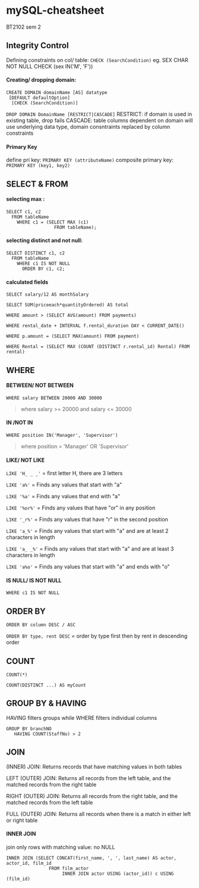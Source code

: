 # mySQL-cheatsheet
BT2102 sem 2

## Integrity Control
Defining constraints on col/ table: 
`CHECK (SearchCondition)` eg. SEX CHAR NOT NULL CHECK (sex IN('M', 'F'))

#### Creating/ dropping domain:
```
CREATE DOMAIN domainName [AS] datatype
 [DEFAULT defaultOption]
  [CHECK (SearchCondition)]
```
`DROP DOMAIN DomainName [RESTRICT|CASCADE]`
RESTRICT: if domain is used in existing table, drop fails
CASCADE: table columns dependent on domain will use underlying data type, domain consntraints replaced by column constraints

#### Primary Key
define pri key: `PRIMARY KEY (attributeName)`
composite primary key: `PRIMARY KEY (key1, key2)`


## SELECT & FROM
#### selecting **max** : 
```
SELECT c1, c2 
  FROM tableName 
    WHERE c1 = (SELECT MAX (c1) 
                  FROM tableName);
```
                  
#### selecting distinct and not null: 
```
SELECT DISTINCT c1, c2 
  FROM tableName 
    WHERE c1 IS NOT NULL 
      ORDER BY c1, c2;
```

#### calculated fields
`SELECT salary/12 AS monthSalary`

`SELECT SUM(priceeach*quantityOrdered) AS total`

`WHERE amount > (SELECT AVG(amount) FROM payments)`

`WHERE rental_date + INTERVAL f.rental_duration DAY < CURRENT_DATE()`

`WHERE p.amount = (SELECT MAX(amount) FROM payment)`

`WHERE Rental = (SELECT MAX (COUNT (DISTINCT r.rental_id) Rental) FROM rental)`


## WHERE 
#### BETWEEN/ NOT BETWEEN
`WHERE salary BETWEEN 20000 AND 30000`
 > where salary >= 20000 and salary <= 30000
 
#### IN /NOT IN
`WHERE position IN('Manager', 'Supervisor')`
 > where position = 'Manager' OR 'Supervisor'

#### LIKE/ NOT LIKE
`LIKE 'H_ _ _'` = first letter H, there are 3 letters

`LIKE 'a%'`	= Finds any values that start with "a"

`LIKE '%a'`	= Finds any values that end with "a"

`LIKE '%or%'`	= Finds any values that have "or" in any position

`LIKE '_r%'`	= Finds any values that have "r" in the second position

`LIKE 'a_%'`	= Finds any values that start with "a" and are at least 2 characters in length

`LIKE 'a_ _%'`	= Finds any values that start with "a" and are at least 3 characters in length

`LIKE 'a%o'`	= Finds any values that start with "a" and ends with "o"

#### IS NULL/ IS NOT NULL
`WHERE c1 IS NOT NULL`

## ORDER BY
`ORDER BY column DESC / ASC`

`ORDER BY type, rent DESC` = order by type first then by rent in descending order

## COUNT
`COUNT(*)`

`COUNT(DISTINCT ...) AS myCount`

## GROUP BY & HAVING 
HAVING filters groups while WHERE filters individual columns
```
GROUP BY branchNO
   HAVING COUNT(StaffNo) > 2
```

## JOIN
(INNER) JOIN: Returns records that have matching values in both tables

LEFT (OUTER) JOIN: Returns all records from the left table, and the matched records from the right table

RIGHT (OUTER) JOIN: Returns all records from the right table, and the matched records from the left table

FULL (OUTER) JOIN: Returns all records when there is a match in either left or right table

#### INNER JOIN
join only rows with matching value: no NULL
```
INNER JOIN (SELECT CONCAT(first_name, ', ', last_name) AS actor, actor_id, film_id 
                FROM film_actor 
                     INNER JOIN actor USING (actor_id)) c USING (film_id)
```

